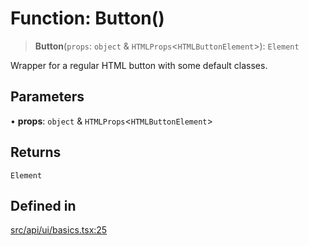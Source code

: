 # Function: Button()

> **Button**(`props`: `object` & `HTMLProps`\<`HTMLButtonElement`\>): `Element`

Wrapper for a regular HTML button with some default classes.

## Parameters

• **props**: `object` & `HTMLProps`\<`HTMLButtonElement`\>

## Returns

`Element`

## Defined in

[src/api/ui/basics.tsx:25](https://github.com/blacksmithgu/datacore/blob/b2f12b09abf3864956181ba4f5c7075bc281ce27/src/api/ui/basics.tsx#L25)
